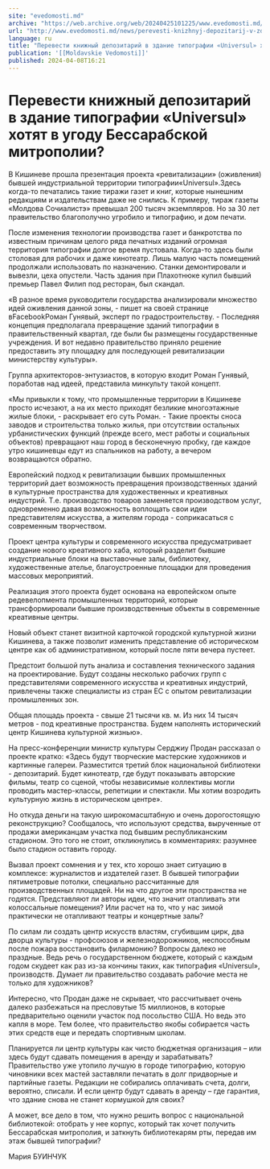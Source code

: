 ```yaml
---
site: "evedomosti.md"
archive: "https://web.archive.org/web/20240425101225/www.evedomosti.md/news/perevesti-knizhnyj-depozitarij-v-zdanie-tipografii-universul"
url: "http://www.evedomosti.md/news/perevesti-knizhnyj-depozitarij-v-zdanie-tipografii-universul"
language: ru
title: "Перевести книжный депозитарий в здание типографии «Universul» хотят в угоду Бессарабской митрополии?"
publication: '[[Moldavskie Vedomosti]]'
published: 2024-04-08T16:21
---
```


# Перевести книжный депозитарий в здание типографии «Universul» хотят в угоду Бессарабской митрополии?

В Кишиневе прошла презентация проекта «ревитализации» (оживления) бывшей индустриальной территории типографии«Universul».Здесь когда-то печатались такие тиражи газет и книг, которые нынешним редакциям и издательствам даже не снились. К примеру, тираж газеты «Молдова Сочиалистэ» превышал 200 тысяч экземпляров. Но за 30 лет правительство благополучно угробило и типографию, и дом печати.

После изменения технологии производства газет и банкротства по известным причинам целого ряда печатных изданий огромная территория типографии долгое время пустовала. Когда-то здесь были столовая для рабочих и даже кинотеатр. Лишь малую часть помещений продолжали использовать по назначению. Станки демонтировали и вывезли, цеха опустели. Часть здания при Плахотнюке купил бывший премьер Павел Филип под ресторан, был скандал.

«В разное время руководители государства анализировали множество идей оживления данной зоны, - пишет на своей странице вFacebookРоман Гунявый, эксперт по градостроительству. - Последняя концепция предполагала превращение зданий типографии в правительственный квартал, где были бы размещены государственные учреждения. И вот недавно правительство приняло решение предоставить эту площадку для последующей ревитализации министерству культуры».

Группа архитекторов-энтузиастов, в которую входит Роман Гунявый, поработав над идеей, представила минкульту такой концепт.

«Мы привыкли к тому, что промышленные территории в Кишиневе просто исчезают, а на их место приходят безликие многоэтажные жилые блоки, - раскрывает его суть Роман. - Такие проекты сноса заводов и строительства только жилья, при отсутствии остальных урбанистических функций (прежде всего, мест работы и социальных объектов) превращают наш город в бесконечную пробку, где каждое утро кишиневцы едут из спальников на работу, а вечером возвращаются обратно.

Европейский подход к ревитализации бывших промышленных территорий дает возможность превращения производственных зданий в культурные пространства для художественных и креативных индустрий. Т.е. производство товаров заменяется производством услуг, одновременно давая возможность воплощать свои идеи представителям искусства, а жителям города - соприкасаться с современным творчеством.

Проект центра культуры и современного искусства предусматривает создание нового креативного хаба, который разделит бывшие индустриальные блоки на выставочные залы, библиотеку, художественные ателье, благоустроенные площадки для проведения массовых мероприятий.

Реализация этого проекта будет основана на европейском опыте редевелопмента промышленных территорий, которые трансформировали бывшие производственные объекты в современные креативные центры.

Новый объект станет визитной карточкой городской культурной жизни Кишинева, а также позволит изменить представление об историческом центре как об административном, который после пяти вечера пустеет.

Предстоит большой путь анализа и составления технического задания на проектирование. Будут созданы несколько рабочих групп с представителями современного искусства и креативных индустрий, привлечены также специалисты из стран ЕС с опытом ревитализации промышленных зон.

Общая площадь проекта - свыше 21 тысячи кв. м. Из них 14 тысяч метров - под креативные пространства. Будем наполнять исторический центр Кишинева культурной жизнью».

На пресс-конференции министр культуры Серджиу Продан рассказал о проекте кратко: «Здесь будут творческие мастерские художников и картинные галереи. Разместится третий блок национальной библиотеки - депозитарий. Будет кинотеатр, где будут показывать авторские фильмы, театр со сценой, чтобы независимые коллективы могли проводить мастер-классы, репетиции и спектакли. Мы хотим возродить культурную жизнь в историческом центре».

Но откуда деньги на такую широкомасштабную и очень дорогостоящую реконструкцию? Сообщалось, что используют средства, вырученные от продажи американцам участка под бывшим республиканским стадионом. Это того не стоит, откликнулись в комментариях: разумнее было стадион оставить городу.

Вызвал проект сомнения и у тех, кто хорошо знает ситуацию в комплексе: журналистов и издателей газет. В бывшей типографии пятиметровые потолки, специально рассчитанные для производственных площадей. Ни на что другое эти пространства не годятся. Представляют ли авторы идеи, что значит отапливать эти колоссальные помещения? Или расчет на то, что у нас зимой практически не отапливают театры и концертные залы?

По силам ли создать центр искусств властям, сгубившим цирк, два дворца культуры - профсоюзов и железнодорожников, неспособным после пожара восстановить филармонию? Вопросы далеко не праздные. Ведь речь о государственном бюджете, который с каждым годом скудеет как раз из-за кончины таких, как типография «Universul», производств. Думает ли правительство создавать рабочие места не только для художников?

Интересно, что Продан даже не скрывает, что рассчитывает очень далеко разбежаться на пресловутые 15 миллионов, в которые предварительно оценили участок под посольство США. Но ведь это капля в море. Тем более, что правительство якобы собирается часть этих средств еще и передать спортивным школам.

Планируется ли центр культуры как чисто бюджетная организация – или здесь будут сдавать помещения в аренду и зарабатывать? Правительство уже утопило лучшую в городе типографию, которую чиновники всех мастей заставляли печатать в долг придворные и партийные газеты. Редакции не собирались оплачивать счета, долги, вероятно, списали. И если центр будут сдавать в аренду – где гарантия, что здание снова не станет кормушкой для своих?

А может, все дело в том, что нужно решить вопрос с национальной библиотекой: отобрать у нее корпус, который так хочет получить Бессарабская митрополия, и заткнуть библиотекарям рты, передав им этаж бывшей типографии?

Мария БУИНЧУК